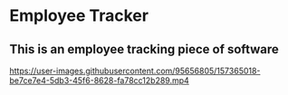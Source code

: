 # Employee Tracker
## This is an employee tracking piece of software


https://user-images.githubusercontent.com/95656805/157365018-be7ce7e4-5db3-45f6-8628-fa78cc12b289.mp4

